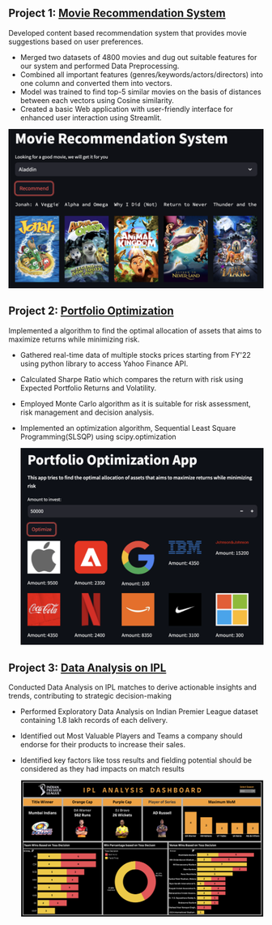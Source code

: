 ## Project 1: [Movie Recommendation System](https://github.com/VIDIT-9/Recommender-System-TMDB-dataset)
Developed content based recommendation system that provides movie suggestions based on user preferences.
* Merged two datasets of 4800 movies and dug out suitable features for our system and performed Data Preprocessing.
* Combined all important features (genres/keywords/actors/directors) into one column and converted them into vectors.
* Model was trained to find top-5 similar movies on the basis of distances between each vectors using Cosine similarity.
* Created a basic Web application with user-friendly interface for enhanced user interaction using Streamlit.

[![](/Images/MRS.png)](https://movies-recommendation-system-bbcd81475afd.herokuapp.com)



## Project 2: [Portfolio Optimization](https://github.com/VIDIT-9/Portfolio-Optimization)
Implemented a algorithm to find the optimal allocation of assets that aims to maximize returns while minimizing risk.
* Gathered real-time data of multiple stocks prices starting from FY'22 using python library to access Yahoo Finance API.
* Calculated Sharpe Ratio which compares the return with risk using Expected Portfolio Returns and Volatility.
* Employed Monte Carlo algorithm as it is suitable for risk assessment, risk management and decision analysis.
* Implemented an optimization algorithm, Sequential Least Square Programming(SLSQP) using scipy.optimization


  [![](/Images/Portfolio.png)](https://portfolio-optomization-605bcecc5cc2.herokuapp.com/)



## Project 3: [Data Analysis on IPL](https://public.tableau.com/app/profile/vidit.jain3529/viz/IPLAnalysis_16968349285830/IPLANALYSISDASHBOARD)
Conducted Data Analysis on IPL matches to derive actionable insights and trends, contributing to strategic decision-making
* Performed Exploratory Data Analysis on Indian Premier League dataset containing 1.8 lakh records of each delivery.
* Identified out Most Valuable Players and Teams a company should endorse for their products to increase their sales.
* Identified key factors like toss results and fielding potential should be considered as they had impacts on match results


  [![](/Images/IPL.png)](https://public.tableau.com/app/profile/vidit.jain3529/viz/IPLAnalysis_16968349285830/IPLANALYSISDASHBOARD?publish=yes)
